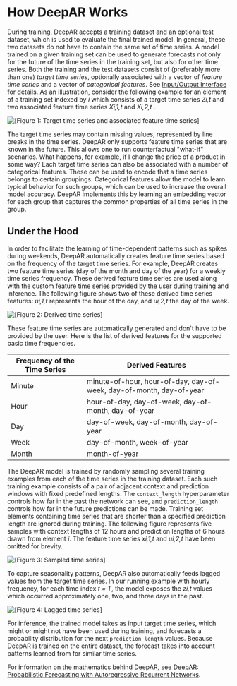 # How DeepAR Works<a name="deepar_how-it-works"></a>

During training, DeepAR accepts a training dataset and an optional test dataset, which is used to evaluate the final trained model\. In general, these two datasets do not have to contain the same set of time series\. A model trained on a given training set can be used to generate forecasts not only for the future of the time series in the training set, but also for other time series\. Both the training and the test datasets consist of \(preferably more than one\) *target time series*, optionally associated with a vector of *feature time series* and a vector of *categorical features*\. See [Input/Output Interface](deepar.md#deepar-inputoutput) for details\. As an illustration, consider the following example for an element of a training set indexed by *i* which consists of a target time series *Zi,t* and two associated feature time series *Xi,1,t* and *Xi,2,t* \.

![\[Figure 1: Target time series and associated feature time series\]](http://docs.aws.amazon.com/sagemaker/latest/dg/images/ts-full-159.base.png)

The target time series may contain missing values, represented by line breaks in the time series\. DeepAR only supports feature time series that are known in the future\. This allows one to run counterfactual "what\-if" scenarios\. What happens, for example, if I change the price of a product in some way? Each target time series can also be associated with a number of categorical features\. These can be used to encode that a time series belongs to certain groupings\. Categorical features allow the model to learn typical behavior for such groups, which can be used to increase the overall model accuracy\. DeepAR implements this by learning an embedding vector for each group that captures the common properties of all time series in the group\. 

## Under the Hood<a name="deepar_under-the-hood"></a>

In order to facilitate the learning of time\-dependent patterns such as spikes during weekends, DeepAR automatically creates feature time series based on the frequency of the target time series\. For example, DeepAR creates two feature time series \(day of the month and day of the year\) for a weekly time series frequency\. These derived feature time series are used along with the custom feature time series provided by the user during training and inference\. The following figure shows two of these derived time series features: *ui,1,t* represents the hour of the day, and *ui,2,t* the day of the week\.

![\[Figure 2: Derived time series\]](http://docs.aws.amazon.com/sagemaker/latest/dg/images/ts-full-159.derived.png)

These feature time series are automatically generated and don't have to be provided by the user\. Here is the list of derived features for the supported basic time frequencies\.


| Frequency of the Time Series | Derived Features | 
| --- | --- | 
| Minute |  minute\-of\-hour, hour\-of\-day, day\-of\-week, day\-of\-month, day\-of\-year  | 
| Hour |  hour\-of\-day, day\-of\-week, day\-of\-month, day\-of\-year  | 
| Day |  day\-of\-week, day\-of\-month, day\-of\-year  | 
| Week |  day\-of\-month, week\-of\-year  | 
| Month |  month\-of\-year  | 

The DeepAR model is trained by randomly sampling several training examples from each of the time series in the training dataset\. Each such training example consists of a pair of adjacent context and prediction windows with fixed predefined lengths\. The `context_length` hyperparameter controls how far in the past the network can see, and `prediction_length` controls how far in the future predictions can be made\. Training set elements containing time series that are shorter than a specified prediction length are ignored during training\. The following figure represents five samples with context lengths of 12 hours and prediction lengths of 6 hours drawn from element *i*\. The feature time series *xi,1,t* and *ui,2,t* have been omitted for brevity\.

![\[Figure 3: Sampled time series\]](http://docs.aws.amazon.com/sagemaker/latest/dg/images/ts-full-159.sampled.png)

To capture seasonality patterns, DeepAR also automatically feeds lagged values from the target time series\. In our running example with hourly frequency, for each time index *t = T*, the model exposes the *zi,t* values which occurred approximately one, two, and three days in the past\.

![\[Figure 4: Lagged time series\]](http://docs.aws.amazon.com/sagemaker/latest/dg/images/ts-full-159.lags.png)

For inference, the trained model takes as input target time series, which might or might not have been used during training, and forecasts a probability distribution for the next `prediction_length` values\. Because DeepAR is trained on the entire dataset, the forecast takes into account patterns learned from for similar time series\.

For information on the mathematics behind DeepAR, see [DeepAR: Probabilistic Forecasting with Autoregressive Recurrent Networks](https://arxiv.org/abs/1704.04110)\. 